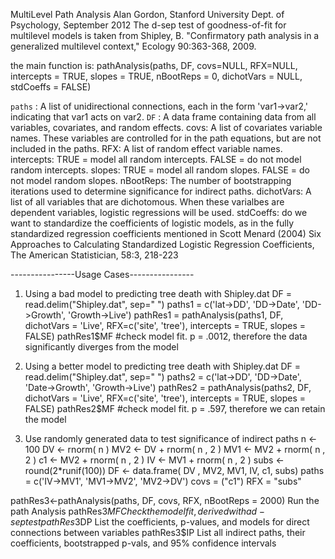 MultiLevel Path Analysis
Alan Gordon, Stanford University Dept. of Psychology, September 2012
The d-sep test of goodness-of-fit for multilevel models is taken from Shipley, B. "Confirmatory path analysis in a generalized multilevel context," Ecology 90:363-368, 2009.

the main function is:
pathAnalysis(paths, DF,  covs=NULL, RFX=NULL, intercepts = TRUE, slopes = TRUE, nBootReps = 0, dichotVars = NULL, stdCoeffs = FALSE)

`paths` : A list of unidirectional connections, each in the form 'var1->var2,' indicating that var1 acts on var2.
`DF` : A data frame containing data from all variables, covariates, and random effects.
covs: A list of covariates variable names.  These variables are controlled for in the path equations, but are not included in the paths.
RFX: A list of random effect variable names.
intercepts: TRUE = model all random intercepts.  FALSE = do not model random intercepts.
slopes: TRUE = model all random slopes.  FALSE = do not model random slopes.
nBootReps: The number of bootstrapping iterations used to determine significance for indirect paths.
dichotVars: A list of all variables that are dichotomous.  When these varialbes are dependent variables, logistic regressions will be used.
stdCoeffs: do we want to standardize the coefficients of logistic models, as in the fully standardized regression coefficients mentioned in Scott Menard (2004) Six Approaches to Calculating Standardized Logistic Regression Coefficients, The American Statistician, 58:3, 218-223

----------------Usage Cases----------------


1) Using a bad model to predicting tree death with Shipley.dat 
DF = read.delim("Shipley.dat", sep=" ")
paths1 = c('lat->DD', 'DD->Date', 'DD->Growth', 'Growth->Live')
pathRes1 = pathAnalysis(paths1, DF, dichotVars = 'Live', RFX=c('site', 'tree'), intercepts = TRUE, slopes = FALSE)
pathRes1$MF #check model fit. p = .0012, therefore the data significantly diverges from the model

2) Using a better model to predicting tree death with Shipley.dat 
DF = read.delim("Shipley.dat", sep=" ")
paths2 = c('lat->DD', 'DD->Date', 'Date->Growth', 'Growth->Live')
pathRes2 = pathAnalysis(paths2, DF, dichotVars = 'Live', RFX=c('site', 'tree'), intercepts = TRUE, slopes = FALSE)
pathRes2$MF #check model fit. p = .597, therefore we can retain the model

3) Use randomly generated data to test significance of indirect paths
n  <- 100
DV  <- rnorm( n )
MV2	<- DV + rnorm( n , 2 )
MV1	<- MV2 + rnorm( n , 2 )
c1  <- MV2 + rnorm( n , 2 )
IV	<- MV1 + rnorm( n , 2 )
subs <- round(2*runif(100))
DF	<- data.frame( DV , MV2, MV1, IV, c1, subs)
paths = c('IV->MV1', 'MV1->MV2', 'MV2->DV')
covs = ("c1")
RFX = "subs"

pathRes3<-pathAnalysis(paths, DF, covs, RFX, nBootReps = 2000) Run the path Analysis
pathRes3$MF  Check the model fit, derived with a d-sep test
pathRes3$DP List the coefficients, p-values, and models for direct connections between variables
pathRes3$IP List all indirect paths, their coefficients, bootstrapped p-vals, and 95% confidence intervals